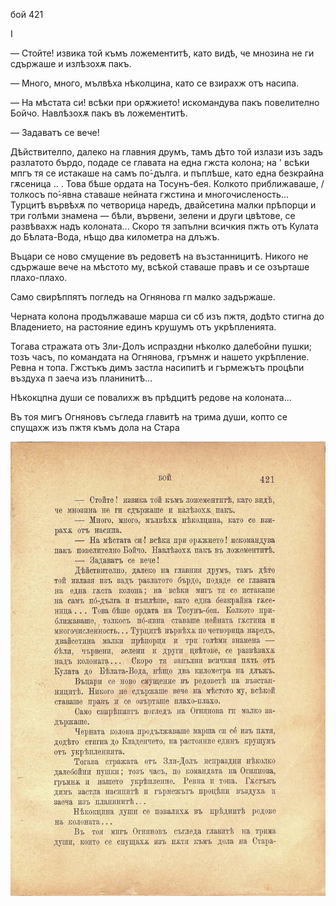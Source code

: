 ﻿бой	421

I

— Стойте! извика той къмъ ложементитѣ, като видѣ, че мнозина не ги сдържаше и излѣзохѫ пакъ.

— Много, много, мълвѣха нѣколцина, като се взирахж отъ насипа.

— На мѣстата си! всѣки при орѫжието! искомандува пакъ повелително Бойчо. Навлѣзохѫ пакъ въ ложементитѣ.

— Задаватъ се вече!

Дѣйствителпо, далеко на главния друмъ, тамъ дѣто той излази изъ задъ разлатото бърдо, подаде се главата на една гжста колона; на ' всѣки мпгъ тя се истакаше на самъ по́-дълга. и пъплѣше, като една безкрайна гѫсеница .. . Това бѣше ордата на Тосунъ-бея. Колкото приближаваше, / толкосъ по́-явна ставаше нейната гжстина и многочисленость... Турцитѣ вървѣхѫ по четворица наредъ, двайсетина малки прѣпорци и три голѣми знамена — бѣли, вървени, зелени и други цвѣтове, се развѣвахж надъ колоната... Скоро тя запълни всичкия пжть отъ Кулата до Бѣлата-Вода, нѣщо два километра на длъжъ.

Въцари се ново смущение въ редоветѣ на възстанницитѣ. Никого не сдържаше вече на мѣстото му, всѣкой ставаше правъ и се озърташе плахо-плахо.

Само свирѣппятъ погледъ на Огнянова гп малко задържаше.

Черната колона продължаваше марша си сб изъ пжтя, додѣто стигна до Владението, на растояние единъ крушумъ отъ укрѣпленията.

Тогава стражата отъ Зли-Долъ испраздни нѣколко далебойни пушки; тозъ часъ, по командата на Огнянова, гръмнж и нашето укрѣпление. Ревна н топа. Гжстъкъ димъ застла насипитѣ и гърмежътъ процѣпи въздуха п заеча изъ планинитѣ...

Нѣкокцпна души се повалихж въ прѣдцитѣ редове на колоната...

Въ тоя мигъ Огняновъ съгледа главитѣ на трима души, копто се спущахж изъ пжтя къмъ дола на Стара

![original](images/468.jpg)

